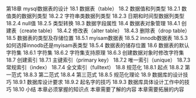 第18章 mysql数据表的设计
18.1 数据表（table）
18.2 数据值和列类型
18.2.1 数值类的数据列类型
18.2.2 字符串类数据列类型
18.2.3 日期和时间型数据列类型
18.2.4 null值
18.2.5 类型转换
18.3 数据字段属性
18.4 数据表对象管理
18.4.1 创建表（create table）
18.4.2 修改表（alter table）
18.4.3 删除表（drop table）
18.5 数据表的类型及存储位置
18.5.1 myisam数据表
18.5.2 innodb数据表
18.5.3 如何选择innodb还是myisam表类型
18.5.4 数据表的储存位置
18.6 数据表的默认字符集
18.6.1 字符集
18.6.2 字符集支持原理
18.6.3 创建数据对象时修改字符集
18.7 创建索引
18.7.1 主键索引（primary key）
18.7.2 唯一索引（unique）
18.7.3 常规索引（index）
18.7.4 全文索引（fulltext）
18.8 规范化
18.8.1 起点
18.8.2 第一范式
18.8.3 第二范式
18.8.4 第三范式
18.8.5 规范化理论
18.9 数据库的设计技巧
18.9.1 数据库设计要求
18.9.2 起名字的技巧
18.9.3 数据库具体设计工作中的技巧
18.10 小结
本章必须掌握的知识点
本章需要了解的内容
本章需要拓展的内容